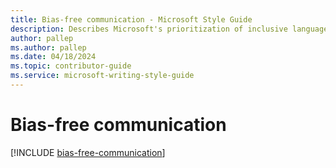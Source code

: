 ```yaml
---
title: Bias-free communication - Microsoft Style Guide
description: Describes Microsoft's prioritization of inclusive language and communication being used in content and provides terms to use and avoid in all content.
author: pallep
ms.author: pallep
ms.date: 04/18/2024
ms.topic: contributor-guide
ms.service: microsoft-writing-style-guide
---
```


# Bias-free communication

[!INCLUDE [bias-free-communication](~/../includes/bias-free-communication.md)]